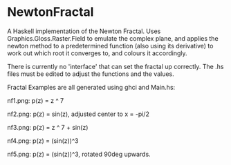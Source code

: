 # NewtonFractal
A Haskell implementation of the Newton Fractal. Uses Graphics.Gloss.Raster.Field to emulate the complex plane, and applies the newton method to a predetermined function (also using its derivative) to work out which root it converges to, and colours it accordingly.

There is currently no 'interface' that can set the fractal up correctly. The .hs files must be edited to adjust the functions and the values.

Fractal Examples are all generated using ghci and Main.hs:

nf1.png: p(z) = z ^ 7

nf2.png: p(z) = sin(z), adjusted center to x = -pi/2

nf3.png: p(z) = z ^ 7 + sin(z)

nf4.png: p(z) = (sin(z))^3

nf5.png: p(z) = (sin(z))^3, rotated 90deg upwards.
